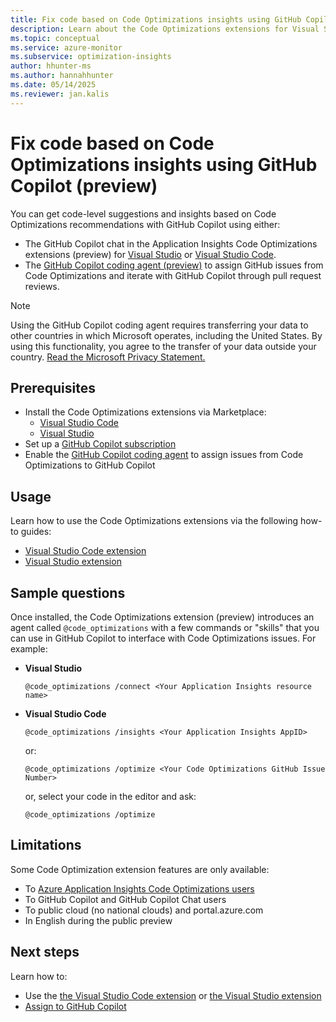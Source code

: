 ```yaml
---
title: Fix code based on Code Optimizations insights using GitHub Copilot (preview)
description: Learn about the Code Optimizations extensions for Visual Studio and Visual Studio Code.
ms.topic: conceptual
ms.service: azure-monitor
ms.subservice: optimization-insights
author: hhunter-ms
ms.author: hannahhunter
ms.date: 05/14/2025
ms.reviewer: jan.kalis
---
```


# Fix code based on Code Optimizations insights using GitHub Copilot (preview)

You can get code-level suggestions and insights based on Code Optimizations recommendations with GitHub Copilot using either:
- The GitHub Copilot chat in the Application Insights Code Optimizations extensions (preview) for [Visual Studio](./code-optimizations-vs-extension.md) or [Visual Studio Code](./code-optimizations-vscode-extension.md). 
- The [GitHub Copilot coding agent (preview)](./code-optimizations-github-copilot.md) to assign GitHub issues from Code Optimizations and iterate with GitHub Copilot through pull request reviews.

> [!NOTE]
> Using the GitHub Copilot coding agent requires transferring your data to other countries in which Microsoft operates, including the United States. By using this functionality, you agree to the transfer of your data outside your country. [Read the
Microsoft Privacy Statement.](https://go.microsoft.com/fwlink/?LinkId=521839)

## Prerequisites

- Install the Code Optimizations extensions via Marketplace:
   - [Visual Studio Code](https://aka.ms/CodeOptimizations/VSCode/Marketplace)
   - [Visual Studio](https://aka.ms/CodeOptimizations/VS/Marketplace)
- Set up a [GitHub Copilot subscription](https://docs.github.com/copilot/about-github-copilot/subscription-plans-for-github-copilot) 
- Enable the [GitHub Copilot coding agent](https://docs.github.com/enterprise-cloud@latest/early-access/copilot/coding-agent/using-copilot-coding-agent) to assign issues from Code Optimizations to GitHub Copilot

## Usage

Learn how to use the Code Optimizations extensions via the following how-to guides:

- [Visual Studio Code extension](code-optimizations-vscode-extension.md)
- [Visual Studio extension](code-optimizations-vs-extension.md)

## Sample questions

Once installed, the Code Optimizations extension (preview) introduces an agent called `@code_optimizations` with a few commands or "skills" that you can use in GitHub Copilot to interface with Code Optimizations issues. For example:

- **Visual Studio**

    ```
    @code_optimizations /connect <Your Application Insights resource name>
    ```
 
- **Visual Studio Code**

    ```
    @code_optimizations /insights <Your Application Insights AppID>
    ```

    or:
    
    ```
    @code_optimizations /optimize <Your Code Optimizations GitHub Issue Number>
    ```

    or, select your code in the editor and ask:
    
    ```
    @code_optimizations /optimize
    ```

## Limitations

Some Code Optimization extension features are only available:

- To [Azure Application Insights Code Optimizations users](code-optimizations-profiler-overview.md)
- To GitHub Copilot and GitHub Copilot Chat users
- To public cloud (no national clouds) and portal.azure.com
- In English during the public preview

## Next steps

Learn how to:
- Use the [the Visual Studio Code extension](code-optimizations-vscode-extension.md) or [the Visual Studio extension](code-optimizations-vs-extension.md)
- [Assign to GitHub Copilot](code-optimizations-github-copilot.md)